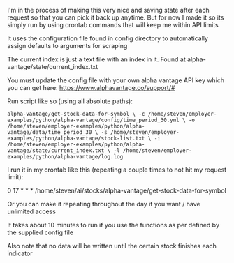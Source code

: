 I'm in the process of making this very nice and saving state after each request so that you can pick it back up
anytime. But for now I made it so its simply run by using crontab commands that will keep me within API limits

It uses the configuration file found in config directory to automatically assign defaults to arguments
for scraping

The current index is just a text file with an index in it. Found at alpha-vantage/state/current_index.txt

You must update the config file with your own alpha vantage API key which you can get here:
https://www.alphavantage.co/support/#

Run script like so (using all absolute paths):

`alpha-vantage/get-stock-data-for-symbol \
-c /home/steven/employer-examples/python/alpha-vantage/config/time_period_30.yml \
-o /home/steven/employer-examples/python/alpha-vantage/data/time_period_30 \
-s /home/steven/employer-examples/python/alpha-vantage/stock-list.txt \
-i /home/steven/employer-examples/python/alpha-vantage/state/current_index.txt \
-l /home/steven/employer-examples/python/alpha-vantage/log.log`

I run it in my crontab like this (repeating a couple times to not hit my request limit):

0 17 * * * /home/steven/ai/stocks/alpha-vantage/get-stock-data-for-symbol

Or you can make it repeating throughout the day if you want / have unlimited access

It takes about 10 minutes to run if you use the functions as per defined by the supplied config file

Also note that no data will be written until the certain stock finishes each indicator
